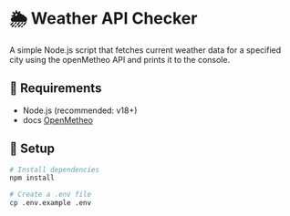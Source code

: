 # 🌦️ Weather API Checker

A simple Node.js script that fetches current weather data for a specified city using the openMetheo API and prints it to the console.

## 🔧 Requirements

- Node.js (recommended: v18+)
- docs [OpenMetheo](https://open-meteo.com/en/docs)

## 🚀 Setup

```bash
# Install dependencies
npm install

# Create a .env file
cp .env.example .env
```

